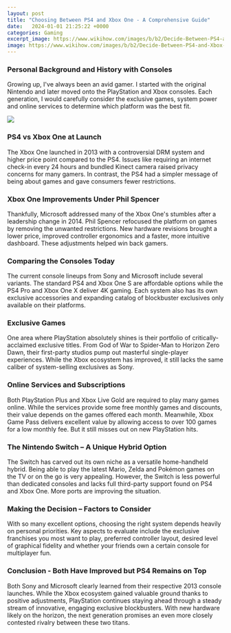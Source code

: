 ```yaml
---
layout: post
title: "Choosing Between PS4 and Xbox One - A Comprehensive Guide"
date:   2024-01-01 21:25:22 +0000
categories: Gaming
excerpt_image: https://www.wikihow.com/images/b/b2/Decide-Between-PS4-and-Xbox-One-Step-10.jpg
image: https://www.wikihow.com/images/b/b2/Decide-Between-PS4-and-Xbox-One-Step-10.jpg
---
```

### Personal Background and History with Consoles
Growing up, I've always been an avid gamer. I started with the original Nintendo and later moved onto the PlayStation and Xbox consoles. Each generation, I would carefully consider the exclusive games, system power and online services to determine which platform was the best fit.

![](https://www.wikihow.com/images/b/b2/Decide-Between-PS4-and-Xbox-One-Step-10.jpg)
### PS4 vs Xbox One at Launch
The Xbox One launched in 2013 with a controversial DRM system and higher price point compared to the PS4. Issues like requiring an internet check-in every 24 hours and bundled Kinect camera raised privacy concerns for many gamers. In contrast, the PS4 had a simpler message of being about games and gave consumers fewer restrictions.
### Xbox One Improvements Under Phil Spencer
Thankfully, Microsoft addressed many of the Xbox One's stumbles after a leadership change in 2014. Phil Spencer refocused the platform on games by removing the unwanted restrictions. New hardware revisions brought a lower price, improved controller ergonomics and a faster, more intuitive dashboard. These adjustments helped win back gamers.
### Comparing the Consoles Today
The current console lineups from Sony and Microsoft include several variants. The standard PS4 and Xbox One S are affordable options while the PS4 Pro and Xbox One X deliver 4K gaming. Each system also has its own exclusive accessories and expanding catalog of blockbuster exclusives only available on their platforms.
### Exclusive Games
One area where PlayStation absolutely shines is their portfolio of critically-acclaimed exclusive titles. From God of War to Spider-Man to Horizon Zero Dawn, their first-party studios pump out masterful single-player experiences. While the Xbox ecosystem has improved, it still lacks the same caliber of system-selling exclusives as Sony.
### Online Services and Subscriptions
Both PlayStation Plus and Xbox Live Gold are required to play many games online. While the services provide some free monthly games and discounts, their value depends on the games offered each month. Meanwhile, Xbox Game Pass delivers excellent value by allowing access to over 100 games for a low monthly fee. But it still misses out on new PlayStation hits.
### The Nintendo Switch – A Unique Hybrid Option
The Switch has carved out its own niche as a versatile home-handheld hybrid. Being able to play the latest Mario, Zelda and Pokémon games on the TV or on the go is very appealing. However, the Switch is less powerful than dedicated consoles and lacks full third-party support found on PS4 and Xbox One. More ports are improving the situation.
### Making the Decision – Factors to Consider
With so many excellent options, choosing the right system depends heavily on personal priorities. Key aspects to evaluate include the exclusive franchises you most want to play, preferred controller layout, desired level of graphical fidelity and whether your friends own a certain console for multiplayer fun.
### Conclusion - Both Have Improved but PS4 Remains on Top
Both Sony and Microsoft clearly learned from their respective 2013 console launches. While the Xbox ecosystem gained valuable ground thanks to positive adjustments, PlayStation continues staying ahead through a steady stream of innovative, engaging exclusive blockbusters. With new hardware likely on the horizon, the next generation promises an even more closely contested rivalry between these two titans.
